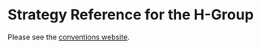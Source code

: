 # Strategy Reference for the H-Group

Please see the [conventions website](https://hanabi.github.io/).
